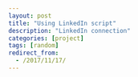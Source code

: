 ```yaml
---
layout: post
title: "Using LinkedIn script"
description: "LinkedIn connection"
categories: [project]
tags: [random]
redirect_from:
  - /2017/11/17/
---
```

<script type="text/javascript" src="https://platform.linkedin.com/badges/js/profile.js" async defer></script>
